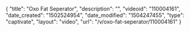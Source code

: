 {
    "title": "Oxo Fat Seperator",
    "description": "",
    "videoid": "110004161",
    "date_created": "1502524954",
    "date_modified": "1504247455",
    "type": "captivate",
    "layout": "video",
    "url": "\/v\/oxo-fat-seperator\/110004161"
}
